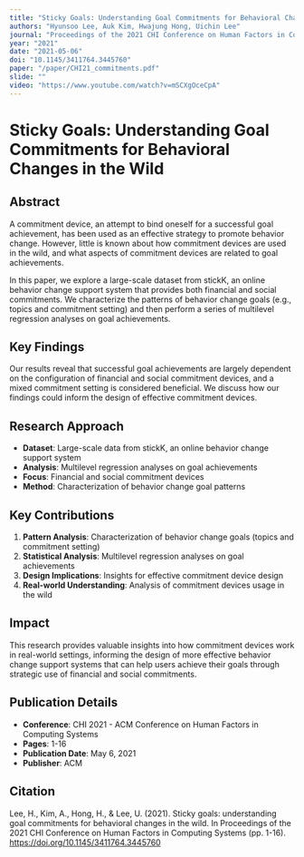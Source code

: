 ```yaml
---
title: "Sticky Goals: Understanding Goal Commitments for Behavioral Changes in the Wild"
authors: "Hyunsoo Lee, Auk Kim, Hwajung Hong, Uichin Lee"
journal: "Proceedings of the 2021 CHI Conference on Human Factors in Computing Systems"
year: "2021"
date: "2021-05-06"
doi: "10.1145/3411764.3445760"
paper: "/paper/CHI21_commitments.pdf"
slide: ""
video: "https://www.youtube.com/watch?v=mSCXgOceCpA"
---
```


# Sticky Goals: Understanding Goal Commitments for Behavioral Changes in the Wild

## Abstract

A commitment device, an attempt to bind oneself for a successful goal achievement, has been used as an effective strategy to promote behavior change. However, little is known about how commitment devices are used in the wild, and what aspects of commitment devices are related to goal achievements.

In this paper, we explore a large-scale dataset from stickK, an online behavior change support system that provides both financial and social commitments. We characterize the patterns of behavior change goals (e.g., topics and commitment setting) and then perform a series of multilevel regression analyses on goal achievements.

## Key Findings

Our results reveal that successful goal achievements are largely dependent on the configuration of financial and social commitment devices, and a mixed commitment setting is considered beneficial. We discuss how our findings could inform the design of effective commitment devices.

## Research Approach

- **Dataset**: Large-scale data from stickK, an online behavior change support system
- **Analysis**: Multilevel regression analyses on goal achievements
- **Focus**: Financial and social commitment devices
- **Method**: Characterization of behavior change goal patterns

## Key Contributions

1. **Pattern Analysis**: Characterization of behavior change goals (topics and commitment setting)
2. **Statistical Analysis**: Multilevel regression analyses on goal achievements
3. **Design Implications**: Insights for effective commitment device design
4. **Real-world Understanding**: Analysis of commitment devices usage in the wild

## Impact

This research provides valuable insights into how commitment devices work in real-world settings, informing the design of more effective behavior change support systems that can help users achieve their goals through strategic use of financial and social commitments.

## Publication Details

- **Conference**: CHI 2021 - ACM Conference on Human Factors in Computing Systems
- **Pages**: 1-16
- **Publication Date**: May 6, 2021
- **Publisher**: ACM

## Citation

Lee, H., Kim, A., Hong, H., & Lee, U. (2021). Sticky goals: understanding goal commitments for behavioral changes in the wild. In Proceedings of the 2021 CHI Conference on Human Factors in Computing Systems (pp. 1-16). https://doi.org/10.1145/3411764.3445760 